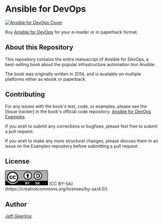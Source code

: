 # Ansible for DevOps

[![Ansible for DevOps Cover](https://s3.amazonaws.com/titlepages.leanpub.com/ansible-for-devops/medium)](https://www.ansiblefordevops.com/)

Buy [Ansible for DevOps](https://www.ansiblefordevops.com/) for your e-reader or in paperback format.

## About this Repository

This repository contains the entire manuscript of Ansible for DevOps, a best-selling book about the popular infrastructure automation tool Ansible.

The book was originally written in 2014, and is available on multiple platforms either as ebook or paperback.

## Contributing

For any issues with the book's text, code, or examples, please see the [Issue tracker] in the book's official code repository: [Ansible for DevOps Examples](https://github.com/geerlingguy/ansible-for-devops).

If you wish to submit any corrections or bugfixes, please feel free to submit a pull request.

If you wish to make any more structural changes, please discuss them in an issue on the Examples repository before submitting a pull request.

## License

<img src="images/by-sa.png" width="140" height="49" alt="CC BY-SA" />  
[CC BY-SA](https://creativecommons.org/licenses/by-sa/4.0/)

## Author

[Jeff Geerling](https://www.jeffgeerling.com).